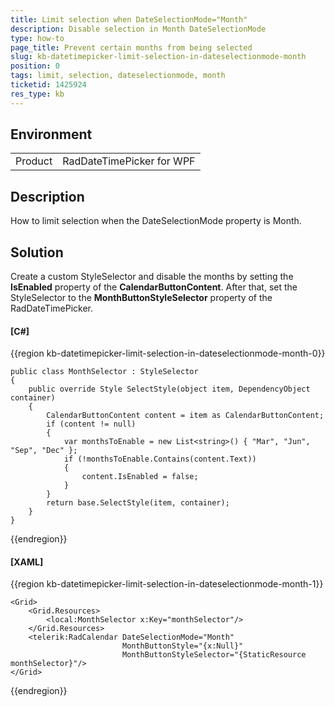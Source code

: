 ```yaml
---
title: Limit selection when DateSelectionMode="Month"
description: Disable selection in Month DateSelectionMode
type: how-to
page_title: Prevent certain months from being selected
slug: kb-datetimepicker-limit-selection-in-dateselectionmode-month
position: 0
tags: limit, selection, dateselectionmode, month
ticketid: 1425924
res_type: kb
---
```


## Environment
<table>
    <tbody>
	    <tr>
	    	<td>Product</td>
	    	<td>RadDateTimePicker for WPF</td>
	    </tr>
    </tbody>
</table>


## Description

How to limit selection when the DateSelectionMode property is Month.

## Solution

Create a custom StyleSelector and disable the months by setting the __IsEnabled__ property of the __CalendarButtonContent__. After that, set the StyleSelector to the __MonthButtonStyleSelector__ property of the RadDateTimePicker.

#### __[C#]__
{{region kb-datetimepicker-limit-selection-in-dateselectionmode-month-0}}

    public class MonthSelector : StyleSelector
    {
        public override Style SelectStyle(object item, DependencyObject container)
        {
            CalendarButtonContent content = item as CalendarButtonContent;
            if (content != null)
            {
                var monthsToEnable = new List<string>() { "Mar", "Jun", "Sep", "Dec" };
                if (!monthsToEnable.Contains(content.Text))
                {
                    content.IsEnabled = false;
                }
            }
            return base.SelectStyle(item, container);
        }       
    }
{{endregion}}

#### __[XAML]__
{{region kb-datetimepicker-limit-selection-in-dateselectionmode-month-1}}

    <Grid>
        <Grid.Resources>
            <local:MonthSelector x:Key="monthSelector"/>
        </Grid.Resources>
        <telerik:RadCalendar DateSelectionMode="Month"
                             MonthButtonStyle="{x:Null}"
                             MonthButtonStyleSelector="{StaticResource monthSelector}"/>
    </Grid>
{{endregion}}
